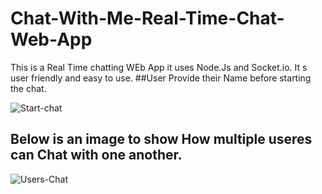 # Chat-With-Me-Real-Time-Chat-Web-App
This is a Real Time chatting WEb App it uses Node.Js and Socket.io. It s user friendly and easy to use.
##User Provide their Name before starting the chat.

![Start-chat](https://user-images.githubusercontent.com/64789508/172022343-8d49b6fe-d1ec-4b87-8fa8-d8dbed2c472c.png)

## Below is an image to show How multiple useres can Chat with one another.
![Users-Chat](https://user-images.githubusercontent.com/64789508/172022371-3c554758-25f2-40e5-9858-6dae8b731ce2.png)
